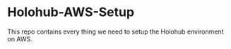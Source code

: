# Holohub-AWS-Setup
This repo contains every thing we need to setup the Holohub environment on AWS.
